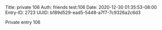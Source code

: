 Title: private 106
Auth: friends test:106
Date: 2020-12-30 01:35:53-08:00
Entry-ID: 2723
UUID: b189d529-ead5-5448-a7f7-7c9326a2c6d3

Private entry 106